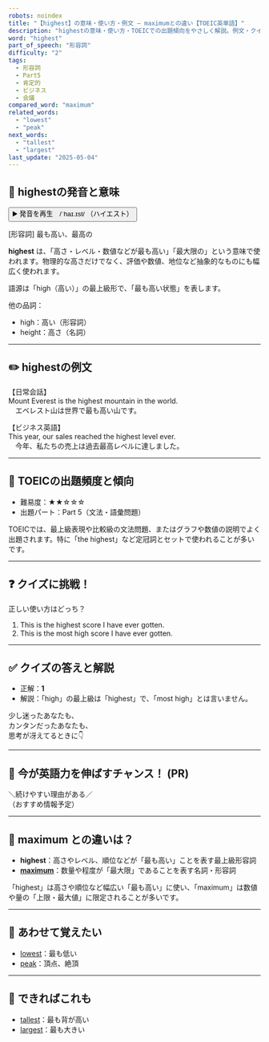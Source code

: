 ```yaml
---
robots: noindex
title: "【highest】の意味・使い方・例文 ― maximumとの違い【TOEIC英単語】"
description: "highestの意味・使い方・TOEICでの出題傾向をやさしく解説。例文・クイズ付きでmaximumとの違いもわかりやすく学べます。"
word: "highest"
part_of_speech: "形容詞"
difficulty: "2"
tags:
  - 形容詞
  - Part5
  - 肯定的
  - ビジネス
  - 会議
compared_word: "maximum"
related_words:
  - "lowest"
  - "peak"
next_words:
  - "tallest"
  - "largest"
last_update: "2025-05-04"
---
```


## 🔰 highestの発音と意味

<button class="play-audio" onclick="playTTS('highest')">
  <span class="play-audio-main">
    ▶️ 発音を再生　/ˈhaɪ.ɪst/
  </span>
  <span class="play-audio-sub">
    （ハイエスト）
  </span>
</button>

[形容詞] 最も高い、最高の

**highest** は、「高さ・レベル・数値などが最も高い」「最大限の」という意味で使われます。物理的な高さだけでなく、評価や数値、地位など抽象的なものにも幅広く使われます。

語源は「high（高い）」の最上級形で、「最も高い状態」を表します。

他の品詞：  
- high：高い（形容詞）
- height：高さ（名詞）

---

## ✏️ highestの例文

【日常会話】  
Mount Everest is the highest mountain in the world.  
　エベレスト山は世界で最も高い山です。

【ビジネス英語】  
This year, our sales reached the highest level ever.  
　今年、私たちの売上は過去最高レベルに達しました。

---

## 🎯 TOEICの出題頻度と傾向

- 難易度：★★☆☆☆
- 出題パート：Part 5（文法・語彙問題）

TOEICでは、最上級表現や比較級の文法問題、またはグラフや数値の説明でよく出題されます。特に「the highest」など定冠詞とセットで使われることが多いです。

---

## ❓ クイズに挑戦！

正しい使い方はどっち？

1. This is the highest score I have ever gotten.  
2. This is the most high score I have ever gotten.

---

## ✅ クイズの答えと解説

- 正解：**1**
- 解説：「high」の最上級は「highest」で、「most high」とは言いません。

少し迷ったあなたも、  
カンタンだったあなたも、  
思考が冴えてるときに👇️

---

## 🚀 今が英語力を伸ばすチャンス！ (PR)

<div class="info-center">
＼続けやすい理由がある／<br>  
（おすすめ情報予定）
</div>

---

## 🤔  maximum との違いは？

- **highest**：高さやレベル、順位などが「最も高い」ことを表す最上級形容詞
- **[maximum](/maximum)**：数量や程度が「最大限」であることを表す名詞・形容詞

「highest」は高さや順位など幅広い「最も高い」に使い、「maximum」は数値や量の「上限・最大値」に限定されることが多いです。

---

## 🧩 あわせて覚えたい

- [lowest](/lowest)：最も低い
- [peak](/peak)：頂点、絶頂

---

## 📖 できればこれも

- [tallest](/tallest)：最も背が高い
- [largest](/largest)：最も大きい

<!-- cvid: aid15_bid49 -->
